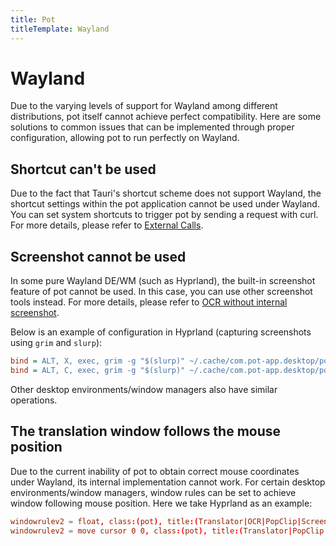 ```yaml
---
title: Pot
titleTemplate: Wayland
---
```


# Wayland

Due to the varying levels of support for Wayland among different distributions, pot itself cannot achieve perfect compatibility. Here are some solutions to common issues that can be implemented through proper configuration, allowing pot to run perfectly on Wayland.

## Shortcut can't be used

Due to the fact that Tauri's shortcut scheme does not support Wayland, the shortcut settings within the pot application cannot be used under Wayland. You can set system shortcuts to trigger pot by sending a request with curl. For more details, please refer to [External Calls](/en/docs/invoke).

## Screenshot cannot be used

In some pure Wayland DE/WM (such as Hyprland), the built-in screenshot feature of pot cannot be used. In this case, you can use other screenshot tools instead. For more details, please refer to [OCR without internal screenshot](/en/docs/invoke#ocr-without-internal-screenshot).

Below is an example of configuration in Hyprland (capturing screenshots using `grim` and `slurp`):

```ini
bind = ALT, X, exec, grim -g "$(slurp)" ~/.cache/com.pot-app.desktop/pot_screenshot_cut.png && curl "127.0.0.1:60828/ocr_recognize?screenshot=false"
bind = ALT, C, exec, grim -g "$(slurp)" ~/.cache/com.pot-app.desktop/pot_screenshot_cut.png && curl "127.0.0.1:60828/ocr_translate?screenshot=false"
```

Other desktop environments/window managers also have similar operations.

## The translation window follows the mouse position

Due to the current inability of pot to obtain correct mouse coordinates under Wayland, its internal implementation cannot work. For certain desktop environments/window managers, window rules can be set to achieve window following mouse position. Here we take Hyprland as an example:

```conf
windowrulev2 = float, class:(pot), title:(Translator|OCR|PopClip|Screenshot Translate) # Translation window floating
windowrulev2 = move cursor 0 0, class:(pot), title:(Translator|PopClip|Screenshot Translate) # Translation window follows the mouse position.
```
